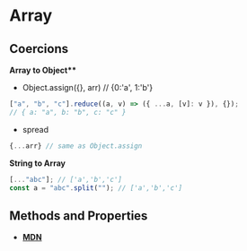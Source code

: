 # Array

## Coercions

**Array to Object\*\***

- Object.assign({}, arr) // {0:'a', 1:'b'}

```js
["a", "b", "c"].reduce((a, v) => ({ ...a, [v]: v }), {});
// { a: "a", b: "b", c: "c" }
```

- spread

```js
{...arr} // same as Object.assign
```

**String to Array**

```js
[..."abc"]; // ['a','b','c']
const a = "abc".split(""); // ['a','b','c']
```

## Methods and Properties

- **[MDN](https://developer.mozilla.org/en-US/docs/Web/JavaScript/Reference/Global_Objects/Array)**
